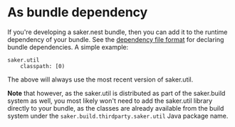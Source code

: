 # As bundle dependency

If you're developing a saker.nest bundle, then you can add it to the runtime dependency of your bundle. See the [dependency file format](root:/saker.nest/doc/devguide/bundleformat.html#dependency-file) for declaring bundle dependencies. A simple example:

```plaintext
saker.util
	classpath: [0)
```

The above will always use the most recent version of saker.util.

**Note** that however, as the saker.util is distributed as part of the saker.build system as well, you most likely won't need to add the saker.util library directly to your bundle, as the classes are already available from the build system under the `saker.build.thirdparty.saker.util` Java package name.
